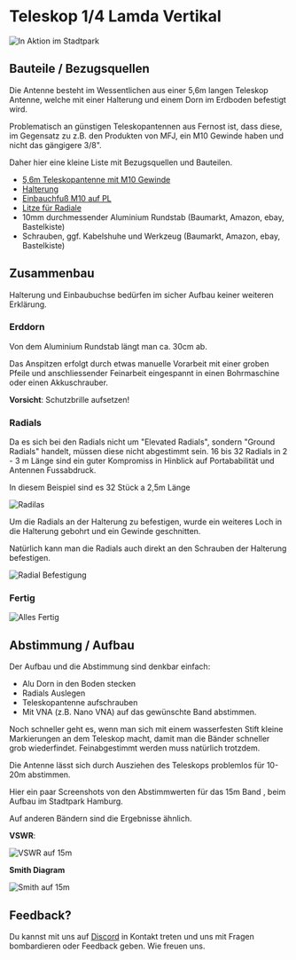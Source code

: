 # Teleskop 1/4 Lamda Vertikal
![In Aktion im Stadtpark](/images/diy/teleskop-viertelwellen-vertical/action-shot-stadpark.jpeg)



## Bauteile / Bezugsquellen
Die Antenne besteht im Wessentlichen aus einer 5,6m langen Teleskop Antenne, welche mit einer Halterung und einem Dorn im Erdboden befestigt wird.

Problematisch an günstigen Teleskopantennen aus Fernost ist, dass diese, im Gegensatz zu z.B. den Produkten von MFJ, ein M10 Gewinde haben und nicht das gängigere 3/8".

Daher hier  eine kleine Liste mit Bezugsquellen und Bauteilen.  

- [5,6m Teleskopantenne mit M10 Gewinde](https://de.aliexpress.com/item/1005004139955542.html)
- [Halterung](https://smile.amazon.de/Albrecht-Antennenhalterung-3-8-6197-Silber/dp/B002VASO5U/)
- [Einbauchfuß M10 auf PL](https://difona.de/amateurfunk/geraetezubehoer/ersatzteile/1880/einschraub-pl-auf-m-10-fuer-hfp-1)
- [Litze für Radiale](https://www.ebay.de/itm/403789483361)
- 10mm durchmessender Aluminium Rundstab (Baumarkt, Amazon, ebay, Bastelkiste)
- Schrauben, ggf. Kabelshuhe und Werkzeug (Baumarkt, Amazon, ebay, Bastelkiste)

## Zusammenbau
Halterung und Einbaubuchse bedürfen im sicher Aufbau keiner weiteren Erklärung. 

### Erddorn
Von dem Aluminium Rundstab längt man ca. 30cm ab.

Das Anspitzen erfolgt durch etwas manuelle Vorarbeit mit einer groben Pfeile und anschliessender Feinarbeit eingespannt in einen Bohrmaschine oder einen Akkuschrauber.

**Vorsicht**:
Schutzbrille aufsetzen!


### Radials
Da es sich bei den Radials nicht um "Elevated Radials", sondern "Ground Radials" handelt, müssen diese nicht abgestimmt sein.
16 bis 32 Radials in 2 - 3 m Länge sind ein guter Kompromiss in Hinblick auf Portababilität und Antennen Fussabdruck.

In diesem Beispiel sind es 32 Stück a 2,5m Länge

![Radilas](/images/diy/teleskop-viertelwellen-vertical/radials.jpg)

Um die Radials an der Halterung zu befestigen, wurde  ein weiteres Loch in die Halterung gebohrt und ein Gewinde geschnitten.

Natürlich kann man die Radials auch direkt an den Schrauben der Halterung befestigen.

![Radial Befestigung](/images/diy/teleskop-viertelwellen-vertical/radial-mount-closeup.jpg)

### Fertig

![Alles Fertig](/images/diy/teleskop-viertelwellen-vertical/collapsed.jpg)


## Abstimmung / Aufbau
Der Aufbau und die Abstimmung sind denkbar einfach:   

- Alu Dorn in den Boden stecken
- Radials Auslegen
- Teleskopantenne aufschrauben
- Mit VNA (z.B. Nano VNA) auf das gewünschte Band abstimmen.

Noch schneller geht es, wenn man sich mit einem wasserfesten Stift kleine Markierungen an dem Teleskop macht, damit man die Bänder schneller grob wiederfindet. 
Feinabgestimmt werden muss natürlich trotzdem.

Die Antenne lässt sich durch Ausziehen des Teleskops problemlos für 10-20m abstimmen.

Hier ein paar Screenshots von den Abstimmwerten für das 15m Band , beim Aufbau im Stadtpark Hamburg.

Auf anderen Bändern sind die Ergebnisse ähnlich.

**VSWR**:
 
![VSWR auf 15m](/images/diy/teleskop-viertelwellen-vertical/swr-15m-band-cropped.jpg)

**Smith Diagram**

![Smith auf 15m](/images/diy/teleskop-viertelwellen-vertical/smith-15m-band-cropped.jpg)


## Feedback? 
Du kannst mit uns auf [Discord](https://discord.gg/89Bjuu6nY5) in Kontakt treten und uns mit Fragen bombardieren oder Feedback geben. Wie freuen uns.

 
